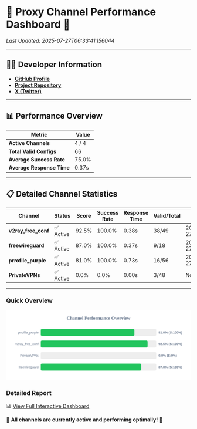 # 🌟 Proxy Channel Performance Dashboard 🌟

_Last Updated: 2025-07-27T06:33:41.156044_

---

## 👩‍💻 Developer Information

- **[GitHub Profile](https://github.com/4n0nymou3)**  
- **[Project Repository](https://github.com/4n0nymou3/multi-proxy-config-fetcher)**  
- **[X (Twitter)](https://x.com/4n0nymou3)**  

---

## 📊 Performance Overview

| Metric                | Value       |
|-----------------------|-------------|
| **Active Channels**   | 4 / 4       |
| **Total Valid Configs** | 66          |
| **Average Success Rate** | 75.0%      |
| **Average Response Time** | 0.37s       |

---

## 📋 Detailed Channel Statistics

| Channel          | Status     | Score  | Success Rate | Response Time | Valid/Total | Last Success               |
|------------------|------------|--------|--------------|---------------|-------------|----------------------------|
| **v2ray_free_conf**  | ✅ Active  | 92.5%  | 100.0% | 0.38s         | 38/49       | 2025-07-27T06:33:29.370790 |
| **freewireguard**  | ✅ Active  | 87.0%  | 100.0% | 0.37s         | 9/18       | 2025-07-27T06:33:41.154202 |
| **prrofile_purple**  | ✅ Active  | 81.0%  | 100.0% | 0.73s         | 16/56       | 2025-07-27T06:33:28.847807 |
| **PrivateVPNs**  | ✅ Active  | 0.0%  | 0.0% | 0.00s         | 3/48       | None |

---

### Quick Overview
<div align="center">
  <a href="https://raw.githubusercontent.com/nullluser/NullRepo/refs/heads/main/assets/channel_stats_chart.svg">
    <img src="https://raw.githubusercontent.com/nullluser/NullRepo/refs/heads/main/assets/channel_stats_chart.svg" alt="Source Performance Statistics" width="800">
  </a>
</div>

### Detailed Report
📊 [View Full Interactive Dashboard](https://htmlpreview.github.io/?https://github.com/nullluser/NullRepo/blob/main/assets/performance_report.html)

🎉 **All channels are currently active and performing optimally!** 🎉
